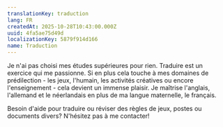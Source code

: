 ```yaml
---
translationKey: traduction
lang: FR
createdAt: 2025-10-28T10:43:00.000Z
uuid: 4fa5ae75d49d
localizationKey: 5879f914d166
name: Traduction
---
```

Je n'ai pas choisi mes études supérieures pour rien. Traduire est un exercice qui me passionne. Si en plus cela touche à mes domaines de prédilection - les jeux, l'humain, les activités créatives ou encore l'enseignement - cela devient un immense plaisir. Je maîtrise l'anglais, l'allemand et le néerlandais en plus de ma langue maternelle, le français.

Besoin d'aide pour traduire ou réviser des règles de jeux, postes ou documents divers? N'hésitez pas à me contacter!
